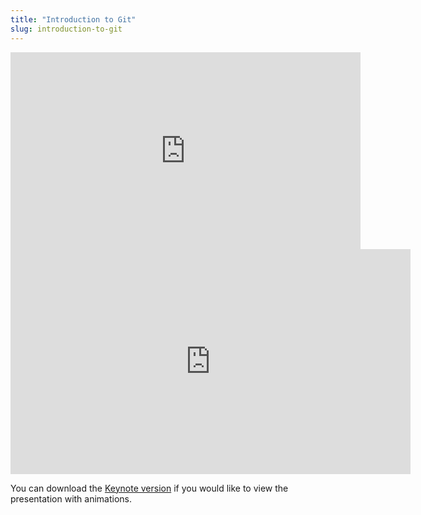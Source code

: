 ```yaml
---
title: "Introduction to Git"
slug: introduction-to-git
---
```


<iframe width="560" height="315" src="https://www.youtube.com/embed/cgDRpayIsYo" frameborder="0" allowfullscreen></iframe>

<embed src="https://s3.amazonaws.com/mgwu-misc/MS-17/Slides/Introduction-To-Git.pdf" width="640" height="360" type='application/pdf'>

You can download the [Keynote version](https://github.com/MakeSchool-Tutorials/MS-2017-Lectures/raw/master/P3-Introduction-to-Git/Introduction-To-Git.key) if you would like to view the presentation with animations.